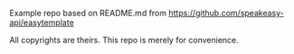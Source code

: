 Example repo based on README.md from https://github.com/speakeasy-api/easytemplate

All copyrights are theirs.  This repo is merely for convenience.
